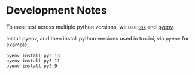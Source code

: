 # Development Notes

To ease test across multiple python versions, we use [tox](https://tox.wiki/)
and [pyenv](https://github.com/pyenv/pyenv).

Install pyenv, and then install python versions used in tox.ini, via pyenv
for example,

```
pyenv install py3.13
pyenv install py3.11
pyenv install py3.9
```
